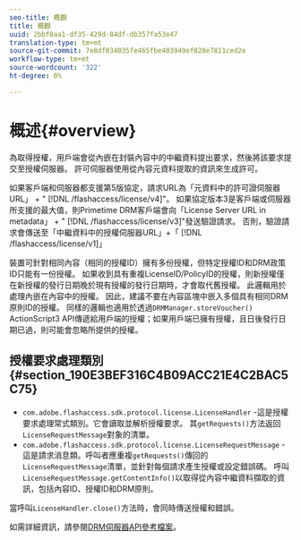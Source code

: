 ```yaml
---
seo-title: 概觀
title: 概觀
uuid: 2bbf0aa1-df35-429d-84df-db357fa53e47
translation-type: tm+mt
source-git-commit: 7e8df034035fe465fbe403949ef828e7811ced2e
workflow-type: tm+mt
source-wordcount: '322'
ht-degree: 0%

---
```



# 概述{#overview}

為取得授權，用戶端會從內嵌在封裝內容中的中繼資料提出要求，然後將該要求提交至授權伺服器。 許可伺服器使用從內容元資料提取的資訊來生成許可。

如果客戶端和伺服器都支援第5版協定，請求URL為「元資料中的許可證伺服器URL」 + &quot; [!DNL /flashaccess/license/v4]&quot;。 如果協定版本3是客戶端或伺服器所支援的最大值，則Primetime DRM客戶端會向「License Server URL in metadata」 + &quot; [!DNL /flashaccess/license/v3]&quot;發送驗證請求。 否則，驗證請求會傳送至「中繼資料中的授權伺服器URL」+「 [!DNL /flashaccess/license/v1]」

裝置可針對相同內容（相同的授權ID）擁有多份授權，但特定授權ID和DRM政策ID只能有一份授權。 如果收到具有重複LicenseID/PolicyID的授權，則新授權僅在新授權的發行日期晚於現有授權的發行日期時，才會取代舊授權。 此邏輯用於處理內嵌在內容中的授權。 因此，建議不要在內容區塊中嵌入多個具有相同DRM原則ID的授權。 同樣的邏輯也適用於透過`DRMManager.storeVoucher()` ActionScript3 API傳遞給用戶端的授權；如果用戶端已擁有授權，且日後發行日期已過，則可能會忽略所提供的授權。

## 授權要求處理類別{#section_190E3BEF316C4B09ACC21E4C2BAC5C75}

* `com.adobe.flashaccess.sdk.protocol.license.LicenseHandler` -這是授權要求處理常式類別。它會讀取並解析授權要求。 其`getRequests()`方法返回`LicenseRequestMessage`對象的清單。
* `com.adobe.flashaccess.sdk.protocol.license.LicenseRequestMessage` -這是請求消息類。呼叫者應重複`getRequests()`傳回的`LicenseRequestMessage`清單，並針對每個請求產生授權或設定錯誤碼。 呼叫`LicenseRequestMessage.getContentInfo()`以取得從內容中繼資料擷取的資訊，包括內容ID、授權ID和DRM原則。

當呼叫`LicenseHandler.close()`方法時，會同時傳送授權和錯誤。

如需詳細資訊，請參閱[DRM伺服器API參考檔案](https://help.adobe.com/en_US/primetime/api/drm-apis/server/javadocs-flashaccess-pro/overview-summary.html)。
